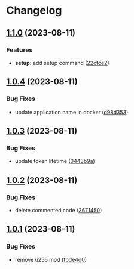 # Changelog

## [1.1.0](https://github.com/semiotic-ai/elric-rs/compare/v1.0.4...v1.1.0) (2023-08-11)


### Features

* **setup:** add setup command ([22cfce2](https://github.com/semiotic-ai/elric-rs/commit/22cfce2a30fd37cb6adbc187354b2fc4f554cf2a))

## [1.0.4](https://github.com/semiotic-ai/elric-rs/compare/v1.0.3...v1.0.4) (2023-08-11)


### Bug Fixes

* update application name in docker ([d98d353](https://github.com/semiotic-ai/elric-rs/commit/d98d35339ba9ac18ec3600e2aaaab7726b1cea4f))

## [1.0.3](https://github.com/semiotic-ai/elric-rs/compare/v1.0.2...v1.0.3) (2023-08-11)


### Bug Fixes

* update token lifetime ([0443b9a](https://github.com/semiotic-ai/elric-rs/commit/0443b9a4854216680146d3f5d86d790b34fa3f98))

## [1.0.2](https://github.com/semiotic-ai/elric-rs/compare/v1.0.1...v1.0.2) (2023-08-11)


### Bug Fixes

* delete commented code ([3671450](https://github.com/semiotic-ai/elric-rs/commit/367145031e93c11848d1b4ac0994924f4bfce91e))

## [1.0.1](https://github.com/semiotic-ai/elric-rs/compare/v1.0.0...v1.0.1) (2023-08-11)


### Bug Fixes

* remove u256 mod ([fbde4d0](https://github.com/semiotic-ai/elric-rs/commit/fbde4d04af854ee8693ff695d908fc209fe0183c))
